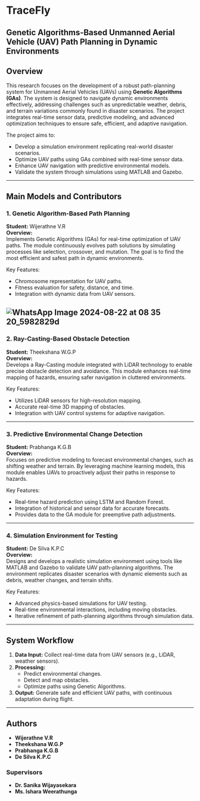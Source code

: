 # TraceFly

## **Genetic Algorithms-Based Unmanned Aerial Vehicle (UAV) Path Planning in Dynamic Environments**

## Overview
This research focuses on the development of a robust path-planning system for Unmanned Aerial Vehicles (UAVs) using **Genetic Algorithms (GAs)**. The system is designed to navigate dynamic environments effectively, addressing challenges such as unpredictable weather, debris, and terrain variations commonly found in disaster scenarios. The project integrates real-time sensor data, predictive modeling, and advanced optimization techniques to ensure safe, efficient, and adaptive navigation.

The project aims to:
- Develop a simulation environment replicating real-world disaster scenarios.
- Optimize UAV paths using GAs combined with real-time sensor data.
- Enhance UAV navigation with predictive environmental models.
- Validate the system through simulations using MATLAB and Gazebo.

---

## Main Models and Contributors

### 1. **Genetic Algorithm-Based Path Planning**
**Student:** Wijerathne V.R  
**Overview:**  
Implements Genetic Algorithms (GAs) for real-time optimization of UAV paths. The module continuously evolves path solutions by simulating processes like selection, crossover, and mutation. The goal is to find the most efficient and safest path in dynamic environments.

Key Features:
- Chromosome representation for UAV paths.
- Fitness evaluation for safety, distance, and time.
- Integration with dynamic data from UAV sensors.

![WhatsApp Image 2024-08-22 at 08 35 20_5982829d](https://github.com/user-attachments/assets/cb1d711a-5373-4314-9bce-ba982b7d2b85)
---

### 2. **Ray-Casting-Based Obstacle Detection**
**Student:** Theekshana W.G.P  
**Overview:**  
Develops a Ray-Casting module integrated with LiDAR technology to enable precise obstacle detection and avoidance. This module enhances real-time mapping of hazards, ensuring safer navigation in cluttered environments.

Key Features:
- Utilizes LiDAR sensors for high-resolution mapping.
- Accurate real-time 3D mapping of obstacles.
- Integration with UAV control systems for adaptive navigation.

---

### 3. **Predictive Environmental Change Detection**
**Student:** Prabhanga K.G.B  
**Overview:**  
Focuses on predictive modeling to forecast environmental changes, such as shifting weather and terrain. By leveraging machine learning models, this module enables UAVs to proactively adjust their paths in response to hazards.

Key Features:
- Real-time hazard prediction using LSTM and Random Forest.
- Integration of historical and sensor data for accurate forecasts.
- Provides data to the GA module for preemptive path adjustments.

---

### 4. **Simulation Environment for Testing**
**Student:** De Silva K.P.C  
**Overview:**  
Designs and develops a realistic simulation environment using tools like MATLAB and Gazebo to validate UAV path-planning algorithms. The environment replicates disaster scenarios with dynamic elements such as debris, weather changes, and terrain shifts.

Key Features:
- Advanced physics-based simulations for UAV testing.
- Real-time environmental interactions, including moving obstacles.
- Iterative refinement of path-planning algorithms through simulation data.

---

## System Workflow
1. **Data Input:** Collect real-time data from UAV sensors (e.g., LiDAR, weather sensors).
2. **Processing:**
   - Predict environmental changes.
   - Detect and map obstacles.
   - Optimize paths using Genetic Algorithms.
3. **Output:** Generate safe and efficient UAV paths, with continuous adaptation during flight.

---

## Authors
- **Wijerathne V.R**
- **Theekshana W.G.P**
- **Prabhanga K.G.B**
- **De Silva K.P.C**

### Supervisors
- **Dr. Sanika Wijayasekara**
- **Ms. Ishara Weerathunga**
